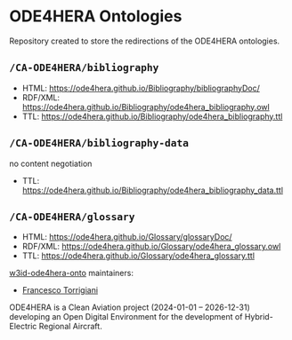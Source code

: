 # ODE4HERA Ontologies
Repository created to store the redirections of the ODE4HERA ontologies.

## `/CA-ODE4HERA/bibliography`
* HTML: https://ode4hera.github.io/Bibliography/bibliographyDoc/
* RDF/XML: https://ode4hera.github.io/Bibliography/ode4hera_bibliography.owl
* TTL: https://ode4hera.github.io/Bibliography/ode4hera_bibliography.ttl

## `/CA-ODE4HERA/bibliography-data`
no content negotiation
* TTL: https://ode4hera.github.io/Bibliography/ode4hera_bibliography_data.ttl

## `/CA-ODE4HERA/glossary`
* HTML: https://ode4hera.github.io/Glossary/glossaryDoc/
* RDF/XML: https://ode4hera.github.io/Glossary/ode4hera_glossary.owl
* TTL: https://ode4hera.github.io/Glossary/ode4hera_glossary.ttl


[w3id-ode4hera-onto](https://github.com/ode4hera/w3id-ode4hera-onto) maintainers:
* [Francesco Torrigiani](https://github.com/ftorr29)

ODE4HERA is a Clean Aviation project (2024-01-01 – 2026-12-31) developing an Open Digital Environment for the development of Hybrid-Electric Regional Aircraft.
